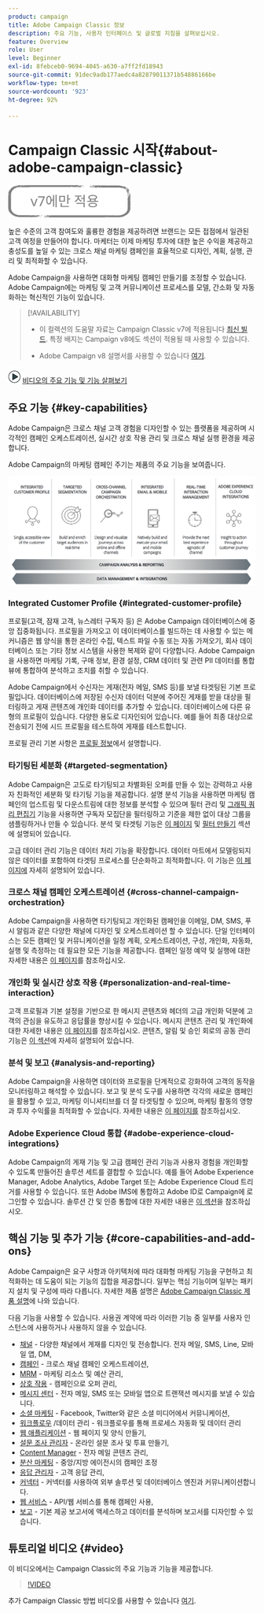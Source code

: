 ```yaml
---
product: campaign
title: Adobe Campaign Classic 정보
description: 주요 기능, 사용자 인터페이스 및 글로벌 지침을 살펴보십시오.
feature: Overview
role: User
level: Beginner
exl-id: 8febceb0-9694-4045-a630-a7ff2fd18943
source-git-commit: 91dec9adb177aedc4a82879011371b54886166be
workflow-type: tm+mt
source-wordcount: '923'
ht-degree: 92%

---
```


# Campaign Classic 시작{#about-adobe-campaign-classic}

![](../../assets/v7-only.svg)

높은 수준의 고객 참여도와 훌륭한 경험을 제공하려면 브랜드는 모든 접점에서 일관된 고객 여정을 만들어야 합니다. 마케터는 이제 마케팅 투자에 대한 높은 수익을 제공하고 충성도를 높일 수 있는 크로스 채널 마케팅 캠페인을 효율적으로 디자인, 계획, 실행, 관리 및 최적화할 수 있습니다.

Adobe Campaign을 사용하면 대화형 마케팅 캠페인 만들기를 조정할 수 있습니다. Adobe Campaign에는 마케팅 및 고객 커뮤니케이션 프로세스를 모델, 간소화 및 자동화하는 혁신적인 기능이 있습니다.

>[!AVAILABILITY]
>
>* 이 컬렉션의 도움말 자료는 Campaign Classic v7에 적용됩니다 [최신 빌드](../../rn/using/latest-release.md). 특정 배지는 Campaign v8에도 섹션이 적용될 때 사용할 수 있습니다.
>
>* Adobe Campaign v8 설명서를 사용할 수 있습니다 [여기](https://experienceleague.adobe.com/docs/campaign/campaign-v8/campaign-home.html?lang=ko).


![](assets/do-not-localize/how-to-video.png) [비디오의 주요 기능 및 기능 살펴보기](#video)

## 주요 기능 {#key-capabilities}

Adobe Campaign은 크로스 채널 고객 경험을 디자인할 수 있는 플랫폼을 제공하며 시각적인 캠페인 오케스트레이션, 실시간 상호 작용 관리 및 크로스 채널 실행 환경을 제공합니다.

Adobe Campaign의 마케팅 캠페인 주기는 제품의 주요 기능을 보여줍니다.

![](assets/d_ncs_user_emarketing.png)

### Integrated Customer Profile {#integrated-customer-profile}

프로필(고객, 잠재 고객, 뉴스레터 구독자 등) 은 Adobe Campaign 데이터베이스에 중앙 집중화됩니다. 프로필을 가져오고 이 데이터베이스를 빌드하는 데 사용할 수 있는 메커니즘은 웹 양식을 통한 온라인 수집, 텍스트 파일 수동 또는 자동 가져오기, 회사 데이터베이스 또는 기타 정보 시스템을 사용한 복제와 같이 다양합니다. Adobe Campaign을 사용하면 마케팅 기록, 구매 정보, 환경 설정, CRM 데이터 및 관련 PII 데이터를 통합 뷰에 통합하여 분석하고 조치를 취할 수 있습니다.

Adobe Campaign에서 수신자는 게재(전자 메일, SMS 등)를 보낼 타겟팅된 기본 프로필입니다. 데이터베이스에 저장된 수신자 데이터 덕분에 주어진 게재를 받을 대상을 필터링하고 게재 콘텐츠에 개인화 데이터를 추가할 수 있습니다. 데이터베이스에 다른 유형의 프로필이 있습니다. 다양한 용도로 디자인되어 있습니다. 예를 들어 최종 대상으로 전송되기 전에 시드 프로필을 테스트하여 게재를 테스트합니다.

프로필 관리 기본 사항은 [프로필 정보](../../platform/using/about-profiles.md)에서 설명합니다.

### 타기팅된 세분화 {#targeted-segmentation}

Adobe Campaign은 고도로 타기팅되고 차별화된 오퍼를 만들 수 있는 강력하고 사용자 친화적인 세분화 및 타기팅 기능을 제공합니다. 설명 분석 기능을 사용하면 마케팅 캠페인의 업스트림 및 다운스트림에 대한 정보를 분석할 수 있으며 필터 관리 및 [그래픽 쿼리 편집기](../../platform/using/about-queries-in-campaign.md) 기능을 사용하면 구독자 모집단을 필터링하고 기준을 제한 없이 대상 그룹을 샘플링하거나 만들 수 있습니다. 분석 및 타겟팅 기능은 [이 페이지](../../reporting/using/about-descriptive-analysis.md) 및 [필터 만들기](../../platform/using/creating-filters.md) 섹션에 설명되어 있습니다.

고급 데이터 관리 기능은 데이터 처리 기능을 확장합니다. 데이터 마트에서 모델링되지 않은 데이터를 포함하여 타겟팅 프로세스를 단순화하고 최적화합니다. 이 기능은 [이 페이지에](../../workflow/using/targeting-data.md#data-management) 자세히 설명되어 있습니다.

### 크로스 채널 캠페인 오케스트레이션 {#cross-channel-campaign-orchestration}

Adobe Campaign을 사용하면 타기팅되고 개인화된 캠페인을 이메일, DM, SMS, 푸시 알림과 같은 다양한 채널에 디자인 및 오케스트레이션 할 수 있습니다. 단일 인터페이스는 모든 캠페인 및 커뮤니케이션을 일정 계획, 오케스트레이션, 구성, 개인화, 자동화, 실행 및 측정하는 데 필요한 모든 기능을 제공합니다. 캠페인 일정 예약 및 실행에 대한 자세한 내용은 [이 페이지](../../campaign/using/setting-up-marketing-campaigns.md)를 참조하십시오.

### 개인화 및 실시간 상호 작용 {#personalization-and-real-time-interaction}

고객 프로필과 기본 설정을 기반으로 한 메시지 콘텐츠와 헤더의 고급 개인화 덕분에 고객의 관심을 유도하고 응답률을 향상시킬 수 있습니다. 메시지 콘텐츠 관리 및 개인화에 대한 자세한 내용은 [이 페이지](../../delivery/using/about-personalization.md)를 참조하십시오. 콘텐츠, 알림 및 승인 회로의 공동 관리 기능은 [이 섹션](../../mrm/using/about-marketing-resource-management.md)에 자세히 설명되어 있습니다.

### 분석 및 보고 {#analysis-and-reporting}

Adobe Campaign을 사용하면 데이터와 프로필을 단계적으로 강화하여 고객의 동작을 모니터링하고 해석할 수 있습니다. 보고 및 분석 도구를 사용하면 각각의 새로운 캠페인을 활용할 수 있고, 마케팅 이니셔티브를 더 잘 타겟팅할 수 있으며, 마케팅 활동의 영향과 투자 수익률을 최적화할 수 있습니다. 자세한 내용은 [이 페이지를](../../reporting/using/delivery-reports.md) 참조하십시오.

### Adobe Experience Cloud 통합 {#adobe-experience-cloud-integrations}

Adobe Campaign의 게재 기능 및 고급 캠페인 관리 기능과 사용자 경험을 개인화할 수 있도록 만들어진 솔루션 세트를 결합할 수 있습니다. 예를 들어 Adobe Experience Manager, Adobe Analytics, Adobe Target 또는 Adobe Experience Cloud 트리거를 사용할 수 있습니다. 또한 Adobe IMS에 통합하고 Adobe ID로 Campaign에 로그인할 수 있습니다. 솔루션 간 및 인증 통합에 대한 자세한 내용은 [이 섹션](../../integrations/using/about-adobe-id.md)을 참조하십시오.

## 핵심 기능 및 추가 기능 {#core-capabilities-and-add-ons}

Adobe Campaign은 요구 사항과 아키텍처에 따라 대화형 마케팅 기능을 구현하고 최적화하는 데 도움이 되는 기능의 집합을 제공합니다. 일부는 핵심 기능이며 일부는 패키지 설치 및 구성에 따라 다릅니다. 자세한 제품 설명은 [Adobe Campaign Classic 제품 설명](https://helpx.adobe.com/kr/legal/product-descriptions/adobe-campaign-classic---product-description.html)에 나와 있습니다.

다음 기능을 사용할 수 있습니다. 사용권 계약에 따라 이러한 기능 중 일부를 사용자 인스턴스에 사용하거나 사용하지 않을 수 있습니다.

* [채널](../../delivery/using/steps-about-delivery-creation-steps.md) - 다양한 채널에서 게재를 디자인 및 전송합니다. 전자 메일, SMS, Line, 모바일 앱, DM,
* [캠페인](../../campaign/using/designing-marketing-campaigns.md) - 크로스 채널 캠페인 오케스트레이션,
* [MRM](../../mrm/using/about-marketing-resource-management.md) - 마케팅 리소스 및 예산 관리,
* [상호 작용](../../interaction/using/interaction-and-offer-management.md) - 캠페인으로 오퍼 관리,
* [메시지 센터](../../message-center/using/about-transactional-messaging.md) - 전자 메일, SMS 또는 모바일 앱으로 트랜잭션 메시지를 보낼 수 있습니다.
* [소셜 마케팅](../../social/using/about-social-marketing.md) - Facebook, Twitter와 같은 소셜 미디어에서 커뮤니케이션,
* [워크플로우](../../workflow/using/about-workflows.md) /데이터 관리 - 워크플로우를 통해 프로세스 자동화 및 데이터 관리
* [웹 애플리케이션](../../web/using/about-web-applications.md) - 웹 페이지 및 양식 만들기,
* [설문 조사 관리자](../../surveys/using/about-surveys.md) - 온라인 설문 조사 및 투표 만들기,
* [Content Manager](../../delivery/using/about-content-management.md) - 전자 메일 콘텐츠 관리,
* [분산 마케팅](../../distributed/using/about-distributed-marketing.md) - 중앙/지방 에이전시의 캠페인 조정
* [응답 관리자](../../response/using/about-response-manager.md) - 고객 응답 관리,
* [커넥터](../../platform/using/about-connectors.md) - 커넥터를 사용하여 외부 솔루션 및 데이터베이스 엔진과 커뮤니케이션합니다.
* [웹 서비스](../../configuration/using/about-web-services.md) - API/웹 서비스를 통해 캠페인 사용,
* [보고](../../reporting/using/about-adobe-campaign-reporting-tools.md) - 기본 제공 보고서에 액세스하고 데이터를 분석하며 보고서를 디자인할 수 있습니다.

## 튜토리얼 비디오 {#video}

이 비디오에서는 Campaign Classic의 주요 기능과 기능을 제공합니다.

>[!VIDEO](https://video.tv.adobe.com/v/35129?quality=12)

추가 Campaign Classic 방법 비디오를 사용할 수 있습니다 [여기](https://experienceleague.adobe.com/docs/campaign-classic-learn/tutorials/overview.html?lang=ko).
